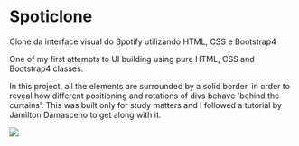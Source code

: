 # Spoticlone
Clone da interface visual do Spotify utilizando HTML, CSS e Bootstrap4

One of my first attempts to UI building using pure HTML, CSS and Bootstrap4 classes.

In this project, all the elements are surrounded by a solid border, in order to reveal how different positioning and rotations of divs behave 'behind the curtains'.
This was built only for study matters and I followed a tutorial by Jamilton Damasceno to get along with it.

![](https://user-images.githubusercontent.com/26651389/102889043-af9b9b00-4438-11eb-9db0-c173e2405c6a.gif)

